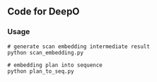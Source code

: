 ## Code for DeepO

<!-- Cardinality estimation with predicates embedding and TreeLSTM -->

### Usage
<!-- Generate cardinality injection queries and save it in save-path

```
python src/set_cardinality.py --help
``` -->
```
# generate scan embedding intermediate result
python scan_embedding.py

# embedding plan into sequence
python plan_to_seq.py

```
